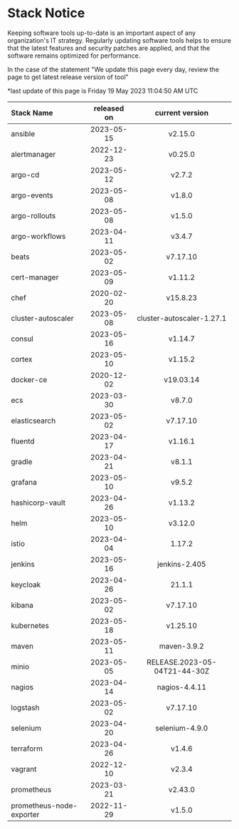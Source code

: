# Stack Notice  
  

Keeping software tools up-to-date is an important aspect of any organization's IT strategy. Regularly updating software tools helps to ensure that the latest features and security patches are applied, and that the software remains optimized for performance.

In the case of the statement "We update this page every day, review the page to get latest release version of tool"  

*last update of this page is Friday 19 May 2023 11:04:50 AM UTC

<center>

| Stack Name | released on    | current version    |
| :----- | :---: | :---: |
|ansible|2023-05-15|v2.15.0|
|alertmanager|2022-12-23|v0.25.0|
|argo-cd|2023-05-12|v2.7.2|
|argo-events|2023-05-08|v1.8.0|
|argo-rollouts|2023-05-08|v1.5.0|
|argo-workflows|2023-04-11|v3.4.7|
|beats|2023-05-02|v7.17.10|
|cert-manager|2023-05-09|v1.11.2|
|chef|2020-02-20|v15.8.23|
|cluster-autoscaler|2023-05-08|cluster-autoscaler-1.27.1|
|consul|2023-05-16|v1.14.7|
|cortex|2023-05-10|v1.15.2|
|docker-ce|2020-12-02|v19.03.14|
|ecs|2023-03-30|v8.7.0|
|elasticsearch|2023-05-02|v7.17.10|
|fluentd|2023-04-17|v1.16.1|
|gradle|2023-04-21|v8.1.1|
|grafana|2023-05-10|v9.5.2|
|hashicorp-vault|2023-04-26|v1.13.2|
|helm|2023-05-10|v3.12.0|
|istio|2023-04-04|1.17.2|
|jenkins|2023-05-16|jenkins-2.405|
|keycloak|2023-04-26|21.1.1|
|kibana|2023-05-02|v7.17.10|
|kubernetes|2023-05-18|v1.25.10|
|maven|2023-05-11|maven-3.9.2|
|minio|2023-05-05|RELEASE.2023-05-04T21-44-30Z|
|nagios|2023-04-14|nagios-4.4.11|
|logstash|2023-05-02|v7.17.10|
|selenium|2023-04-20|selenium-4.9.0|
|terraform|2023-04-26|v1.4.6|
|vagrant|2022-12-10|v2.3.4|
|prometheus|2023-03-21|v2.43.0|
|prometheus-node-exporter|2022-11-29|v1.5.0|

</center>
